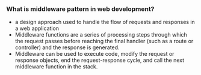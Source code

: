 ### What is middleware pattern in web development?
- a design approach used to handle the flow of requests and responses in a web application
- Middleware functions are a series of processing steps through which the request passes before reaching the final handler (such as a route or controller) and the response is generated.
- Middleware can be used to execute code, modify the request or response objects, end the request-response cycle, and call the next middleware function in the stack.